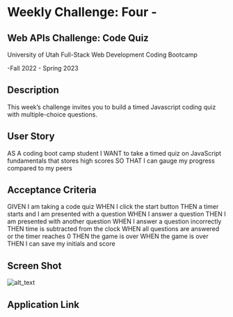 # Weekly Challenge: Four -

## Web APIs Challenge: Code Quiz

University of Utah
Full-Stack Web Development Coding Bootcamp

-Fall 2022 - Spring 2023

## Description

 This week’s challenge invites you to build a timed Javascript coding quiz with multiple-choice questions.

## User Story

  AS A coding boot camp student
  I WANT to take a timed quiz on JavaScript fundamentals that stores high scores
  SO THAT I can gauge my progress compared to my peers

## Acceptance Criteria 

GIVEN I am taking a code quiz
WHEN I click the start button
THEN a timer starts and I am presented with a question
WHEN I answer a question
THEN I am presented with another question
WHEN I answer a question incorrectly
THEN time is subtracted from the clock
WHEN all questions are answered or the timer reaches 0
THEN the game is over
WHEN the game is over
THEN I can save my initials and score

## Screen Shot

![alt_text](./)

## Application Link
